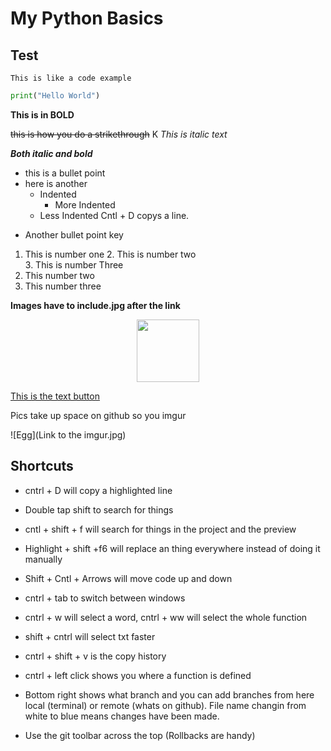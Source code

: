 # My Python Basics

## Test

`This is like a code example`

```python
print("Hello World")
```


**This is in BOLD**

~~this is how you do a strikethrough~~
K
_This is italic text_

**_Both italic and bold_**

* this is a bullet point 
* here is another
    * Indented 
        * More Indented
    * Less Indented
Cntl + D copys a line.
- Another bullet point key 

1. This is number one
    2. This is number two   
    3. This is number Three
2. This number two 
3. This number three 

**Images have to include.jpg after the link**

<p align="center">
    <img width="100" height="100" src="https://www.sciencemag.org/sites/default/files/styles/article_main_image_-_1280w__no_aspect_/public/cc_BE6RJF_16x9.jpg?itok=1fBdbQsG.jpb"
    </p>

[This is the text button](https://science.sciencemag.org/)


Pics take up space on github so you imgur

![Egg](Link to the imgur.jpg)

## **Shortcuts**
- cntrl + D will copy a highlighted line

- Double tap shift to search for things

- cntl + shift + f will search for things in 
the project and the preview 

- Highlight + shift +f6 will replace an thing everywhere instead of doing it
manually 

- Shift + Cntl + Arrows will move code up and down

- cntrl + tab to switch between windows 

- cntrl + w will select a word, cntrl + ww will select the whole function

- shift + cntrl will select txt faster

- cntrl + shift + v is the copy history

- cntrl + left click shows you where a function is defined

- Bottom right shows what branch and you can add branches from here
local (terminal) or remote (whats on github). File name changin from white 
to blue means changes have been made. 

- Use the git toolbar across the top (Rollbacks are handy)



